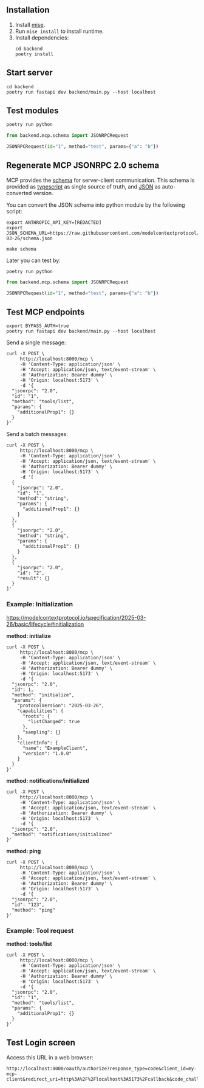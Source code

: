 ## Installation

1. Install [mise](https://mise.jdx.dev/getting-started.html).
1. Run `mise install` to install runtime.
1. Install dependencies:
    ```
    cd backend
    poetry install
    ```

## Start server

```
cd backend
poetry run fastapi dev backend/main.py --host localhost
```

## Test modules

```python
poetry run python
```

```python
from backend.mcp.schema import JSONRPCRequest

JSONRPCRequest(id="1", method="test", params={"a": "b"})
```

## Regenerate MCP JSONRPC 2.0 schema

MCP provides the [schema](https://modelcontextprotocol.io/specification/2025-03-26/basic#schema) for server-client communication.
This schema is provided as [typescript](https://github.com/modelcontextprotocol/modelcontextprotocol/blob/main/schema/2025-03-26/schema.ts) as single source of truth,
and [JSON](https://github.com/modelcontextprotocol/specification/blob/main/schema/2025-03-26/schema.json) as auto-converted version.

You can convert the JSON schema into python module by the following script:

```shell
export ANTHROPIC_API_KEY=[REDACTED]
export JSON_SCHEMA_URL=https://raw.githubusercontent.com/modelcontextprotocol/modelcontextprotocol/main/schema/2025-03-26/schema.json

make schema
```

Later you can test by:

```shell
poetry run python
```

```python
from backend.mcp.schema import JSONRPCRequest

JSONRPCRequest(id="1", method="test", params={"a": "b"})
```

## Test MCP endpoints

```shell
export BYPASS_AUTH=true
poetry run fastapi dev backend/main.py --host localhost
```

Send a single message:

```shell
curl -X POST \
     http://localhost:8000/mcp \
     -H 'Content-Type: application/json' \
     -H 'Accept: application/json, text/event-stream' \
     -H 'Authorization: Bearer dummy' \
     -H 'Origin: localhost:5173' \
     -d '{
  "jsonrpc": "2.0",
  "id": "1",
  "method": "tools/list",
  "params": {
    "additionalProp1": {}
  }
}'
```

Send a batch messages:

```shell
curl -X POST \
     http://localhost:8000/mcp \
     -H 'Content-Type: application/json' \
     -H 'Accept: application/json, text/event-stream' \
     -H 'Authorization: Bearer dummy' \
     -H 'Origin: localhost:5173' \
     -d '[
  {
    "jsonrpc": "2.0",
    "id": "1",
    "method": "string",
    "params": {
      "additionalProp1": {}
    }
  },
  {
    "jsonrpc": "2.0",
    "method": "string",
    "params": {
      "additionalProp1": {}
    }
  },
  {
    "jsonrpc": "2.0",
    "id": "2",
    "result": {}
  }
]'
```

### Example: Initialization

https://modelcontextprotocol.io/specification/2025-03-26/basic/lifecycle#initialization

**method: initialize**

```shell
curl -X POST \
     http://localhost:8000/mcp \
     -H 'Content-Type: application/json' \
     -H 'Accept: application/json, text/event-stream' \
     -H 'Authorization: Bearer dummy' \
     -H 'Origin: localhost:5173' \
     -d '{
  "jsonrpc": "2.0",
  "id": 1,
  "method": "initialize",
  "params": {
    "protocolVersion": "2025-03-26",
    "capabilities": {
      "roots": {
        "listChanged": true
      },
      "sampling": {}
    },
    "clientInfo": {
      "name": "ExampleClient",
      "version": "1.0.0"
    }
  }
}'
```

**method: notifications/initialized**

```shell
curl -X POST \
     http://localhost:8000/mcp \
     -H 'Content-Type: application/json' \
     -H 'Accept: application/json, text/event-stream' \
     -H 'Authorization: Bearer dummy' \
     -H 'Origin: localhost:5173' \
     -d '{
  "jsonrpc": "2.0",
  "method": "notifications/initialized"
}'
```

**method: ping**

```shell
curl -X POST \
     http://localhost:8000/mcp \
     -H 'Content-Type: application/json' \
     -H 'Accept: application/json, text/event-stream' \
     -H 'Authorization: Bearer dummy' \
     -H 'Origin: localhost:5173' \
     -d '{
  "jsonrpc": "2.0",
  "id": "123",
  "method": "ping"
}'
```

### Example: Tool request

**method: tools/list**

```shell
curl -X POST \
     http://localhost:8000/mcp \
     -H 'Content-Type: application/json' \
     -H 'Accept: application/json, text/event-stream' \
     -H 'Authorization: Bearer dummy' \
     -H 'Origin: localhost:5173' \
     -d '{
  "jsonrpc": "2.0",
  "id": "1",
  "method": "tools/list",
  "params": {
    "additionalProp1": {}
  }
}'
```

## Test Login screen

Access this URL in a web browser:

```
http://localhost:8000/oauth/authorize?response_type=code&client_id=my-mcp-client&redirect_uri=http%3A%2F%2Flocalhost%3A5173%2Fcallback&code_challenge=abc123
```
